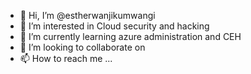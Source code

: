 - 👋 Hi, I’m @estherwanjikumwangi
- 👀 I’m interested in Cloud security and hacking
- 🌱 I’m currently learning azure administration and CEH
- 💞️ I’m looking to collaborate on 
- 📫 How to reach me ...

<!---
estherwanjikumwangi/estherwanjikumwangi is a ✨ special ✨ repository because its `README.md` (this file) appears on your GitHub profile.
You can click the Preview link to take a look at your changes.
--->
